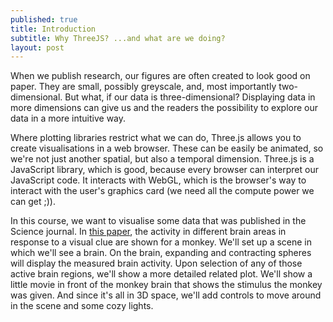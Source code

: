 ```yaml
---
published: true
title: Introduction
subtitle: Why ThreeJS? ...and what are we doing?
layout: post
---
```

When we publish research, our figures are often created to look good on paper. They are small, possibly greyscale, and, most importantly two-dimensional. But what, if our data is three-dimensional? Displaying data in more dimensions can give us and the readers the possibility to explore our data in a more intuitive way.

Where plotting libraries restrict what we can do, Three.js allows you to create visualisations in a web browser. These can be easily be animated, so we're not just another spatial, but also a temporal dimension. Three.js is a JavaScript library, which is good, because every browser can interpret our JavaScript code. It interacts with WebGL, which is the browser's way to interact with the user's graphics card (we need all the compute power we can get ;)).

In this course, we want to visualise some data that was published in the Science journal. In [this paper](https://www.ncbi.nlm.nih.gov/pmc/articles/PMC4721574/), the activity in different brain areas in response to a visual clue are shown for a monkey. We'll set up a scene in which we'll see a brain. On the brain, expanding and contracting spheres will display the measured brain activity. Upon selection of any of those active brain regions, we'll show a more detailed related plot. We'll show a little movie in front of the monkey brain that shows the stimulus the monkey was given. And since it's all in 3D space, we'll add controls to move around in the scene and some cozy lights. 
